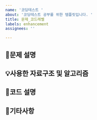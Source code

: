 ```yaml
---
name: '코딩테스트 '
about: '코딩테스트 공부를 위한 템플릿입니다. '
title: 문제_코드레벨
labels: enhancement
assignees: ''

---
```


## 🔖문제 설명

## 💡사용한 자료구조 및 알고리즘

## 📲코드 설명

## 🧷기타사항
